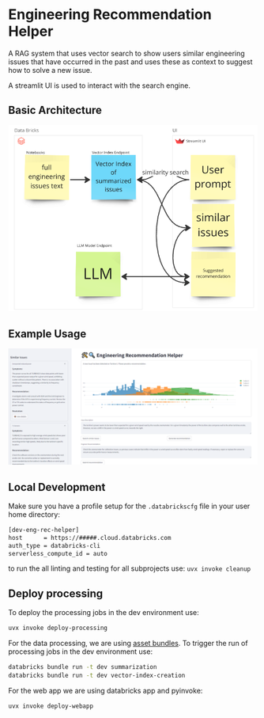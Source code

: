 # Engineering Recommendation Helper

A RAG system that uses vector search to show users similar engineering issues that have
occurred in the past and uses these as context to suggest how to solve a new issue.

A streamlit UI is used to interact with the search engine.

## Basic Architecture

![architecture_diag.png](docs/architecture_diag.png)

## Example Usage

![example_usage](docs/example_usage.png)

## Local Development

Make sure you have a profile setup for the `.databrickscfg` file in your user home directory:

```
[dev-eng-rec-helper]
host      = https://#####.cloud.databricks.com
auth_type = databricks-cli
serverless_compute_id = auto
```

to run the all linting and testing for all subprojects use: `uvx invoke cleanup`

## Deploy processing
To deploy the processing jobs in the dev environment use:
```bash
uvx invoke deploy-processing
```

For the data processing, we are using [asset bundles](https://learn.microsoft.com/en-us/azure/databricks/dev-tools/bundles/).
To trigger the run of processing jobs in the dev environment use:
```bash
databricks bundle run -t dev summarization
databricks bundle run -t dev vector-index-creation
```

For the web app we are using databricks app and pyinvoke:
```bash
uvx invoke deploy-webapp
```
